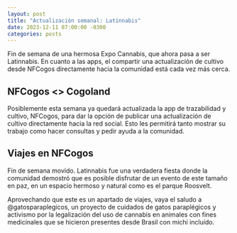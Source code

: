 ```yaml
---
layout: post
title: "Actualización semanal: Latinnabis"
date: 2023-12-11 07:00:00 -0300
categories: posts
---
```


Fin de semana de una hermosa Expo Cannabis, que ahora pasa a ser Latinnabis. En cuanto a las apps, el compartir una actualización de cultivo desde NFCogos directamente hacia la comunidad está cada vez más cerca.

## NFCogos <> Cogoland

Posiblemente esta semana ya quedará actualizada la app de trazabilidad y cultivo, NFCogos, para dar la opción de publicar una actualización de cultivo directamente hacia la red social. Esto les permitirá tanto mostrar su trabajo como hacer consultas y pedir ayuda a la comunidad.

## Viajes en NFCogos

Fin de semana movido. Latinnabis fue una verdadera fiesta donde la comunidad demostró que es posible disfrutar de un evento de este tamaño en paz, en un espacio hermoso y natural como es el parque Roosvelt.

Aprovechando que este es un apartado de viajes, vaya el saludo a @gatosparaplegicos, un proyecto de cuidados de gatos paraplégicos y activismo por la legalización del uso de cannabis en animales con fines medicinales que se hicieron presentes desde Brasil con michi incluído.
